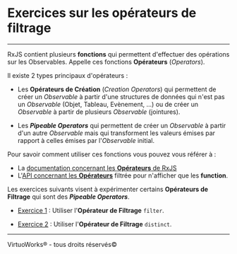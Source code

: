 # Exercices sur les opérateurs de filtrage

---

RxJS contient plusieurs __fonctions__ qui permettent d'effectuer des opérations sur
les Observables. Appelle ces fonctions __Opérateurs__ (*Operators*).

Il existe 2 types principaux d'opérateurs :
- Les __Opérateurs de Création__ (*Creation Operators*) qui permettent de créer
  un *Observable* à partir d'une structures de données qui n'est pas un
  *Observable* (Objet, Tableau, Evènement, ...) ou de créer un *Observable* à
  partir de plusieurs *Observable* (jointures).

- Les __*Pipeable Operators*__ qui permettent de
  créer un *Observable* à partir d'un autre *Observable* mais qui transforment
  les valeurs émises par rapport à celles émises par l'*Observable* initial.

Pour savoir comment utiliser ces fonctions vous pouvez vous référer à :

* La [documentation concernant les __Opérateurs__ de RxJS](https://rxjs-dev.firebaseapp.com/guide/operators)
* L'[API concernant les __Opérateurs__](https://rxjs-dev.firebaseapp.com/api?type=function) filtrée pour n'afficher que les __function__.

Les exercices suivants visent à expérimenter certains __Opérateurs de Filtrage__
qui sont des __*Pipeable Operators*__.

* [Exercice 1](./exercice-01) : Utiliser l'__Opérateur de Filtrage__ `filter`.

* [Exercice 2](./exercice-02) : Utiliser l'__Opérateur de Filtrage__ `distinct`.

---

VirtuoWorks® - tous droits réservés©